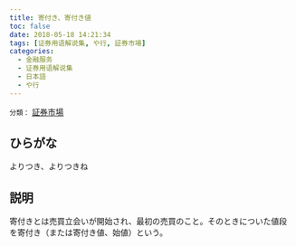 ```yaml
---
title: 寄付き、寄付き値
toc: false
date: 2018-05-18 14:21:34
tags: [证券用语解说集, や行, 証券市場]
categories:
  - 金融服务
  - 证券用语解说集
  - 日本語
  - や行
---
```


`分類：` [証券市場](/tags/証券市場/)

## ひらがな

よりつき、よりつきね

## 説明

寄付きとは売買立会いが開始され、最初の売買のこと。そのときについた値段を寄付き（または寄付き値、始値）という。
